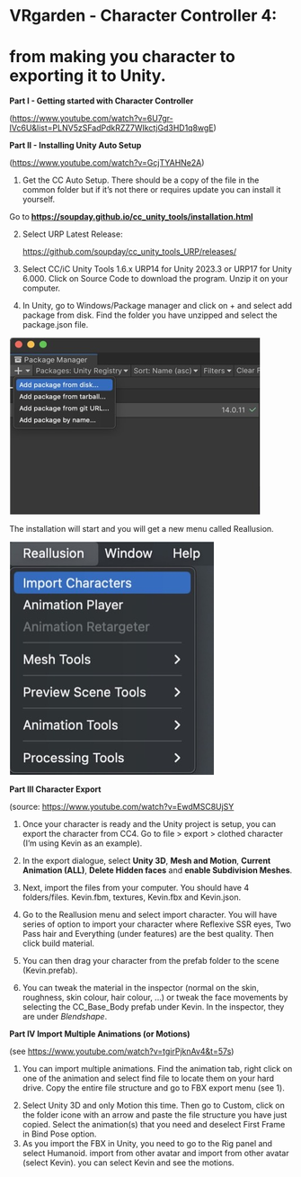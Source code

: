 # VRgarden - Character Controller 4:
# from making you character to exporting it to Unity.

<b>Part I - Getting started with Character Controller</b></p>

<p class="p4"><span class="s1">(<a href="https://www.youtube.com/watch?v=6U7gr-IVc6U&amp;list=PLNV5zSFadPdkRZZ7WIkctjGd3HD1q8wgE"><span class="s2">https://www.youtube.com/watch?v=6U7gr-IVc6U&amp;list=PLNV5zSFadPdkRZZ7WIkctjGd3HD1q8wgE</span></a>)</span></p>

<b>Part II - Installing Unity Auto Setup</b></p>
<p class="p4"><span class="s1">(<a href="https://www.youtube.com/watch?v=GcjTYAHNe2A"><span class="s2">https://www.youtube.com/watch?v=GcjTYAHNe2A</span></a>)</span></p>

1. Get the CC Auto Setup. There should be a copy of the file in the common folder but if it’s not there or requires update you can install it yourself.

<p class="p4"><span class="s1">Go to<b> </b><a href="https://soupday.github.io/cc_unity_tools/installation.html"><span class="s2"><b>https://soupday.github.io/cc_unity_tools/installation.html</b></span></a></span></p>

2. Select URP Latest Release:</p>
https://github.com/soupday/cc_unity_tools_URP/releases/

3. Select CC/iC Unity Tools 1.6.x URP14 for Unity 2023.3 or URP17 for Unity 6.000. Click on Source Code to download the program. Unzip it on your computer.

4. In Unity, go to Windows/Package manager and click on + and select add package from disk. Find the folder you have unzipped and select the package.json file.

<p align="left"><img src="images/character01.jpg"/></p>

The installation will start and you will get a new menu called Reallusion.</p>

<p align="left"><img src="images/character02.jpg"/></p>

<b>Part III Character Export<span class="Apple-converted-space"> </span></b></p>
<p class="p4"><span class="s1">(source: <a href="https://www.youtube.com/watch?v=EwdMSC8UjSY"><span class="s2">https://www.youtube.com/watch?v=EwdMSC8UjSY</span></a></span></p>

1. Once your character is ready and the Unity project is setup, you can export the character from CC4. Go to file &gt; export &gt; clothed character (I’m using Kevin as an example).

2. In the export dialogue, select <b>Unity 3D</b>, <b>Mesh and Motion</b>, <b>Current Animation (ALL)</b>, <b>Delete Hidden faces</b> and <b>enable Subdivision Meshes</b>.

3. Next, import the files from your computer. You should have 4 folders/files. Kevin.fbm, textures, Kevin.fbx and Kevin.json.

4. Go to the Reallusion menu and select import character. You will have series of option to import your character where Reflexive SSR eyes, Two Pass hair and Everything (under features) are the best quality. Then click build material.

5. You can then drag your character from the prefab folder to the scene (Kevin.prefab).

6. You can tweak the material in the inspector (normal on the skin, roughness, skin colour, hair colour, ...) or tweak the face movements by selecting the CC_Base_Body prefab under Kevin. In the inspector, they are under <i>Blendshape</i>. 

<b>Part IV Import Multiple Animations (or Motions)</b></p>
<p class="p4"><span class="s1">(see <a href="https://www.youtube.com/watch?v=tgirPjknAv4&amp;t=57s"><span class="s2">https://www.youtube.com/watch?v=tgirPjknAv4&amp;t=57s</span></a>)</span></p>

1. You can import multiple animations. Find the animation tab, right click on one of the animation and select find file to locate them on your hard drive. Copy the entire file structure and go to FBX export menu (see 1).</p>
2. Select Unity 3D and only Motion this time. Then go to Custom, click on the folder icone with an arrow and paste the file structure you have just copied. Select the animation(s) that you need and deselect First Frame in Bind Pose option.
3. As you import the FBX in Unity, you need to go to the Rig panel and select Humanoid. import from other avatar and import from other avatar (select Kevin). you can select Kevin and see the motions.